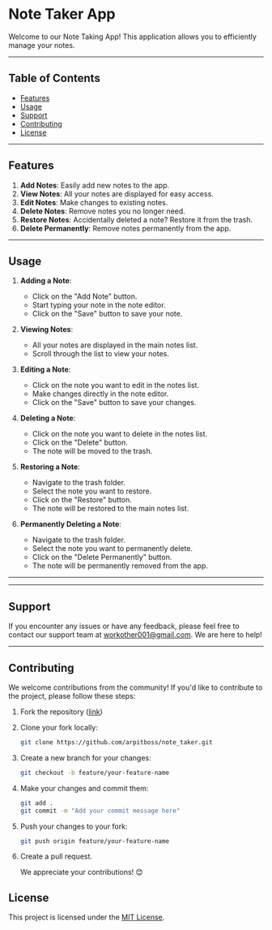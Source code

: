 # Note Taker App

Welcome to our Note Taking App! This application allows you to efficiently manage your notes.

---

## Table of Contents

- [Features](#features)
- [Usage](#usage)
- [Support](#support)
- [Contributing](#contributing)
- [License](#license)

---

## Features

1. **Add Notes**: Easily add new notes to the app.
2. **View Notes**: All your notes are displayed for easy access.
3. **Edit Notes**: Make changes to existing notes.
4. **Delete Notes**: Remove notes you no longer need.
5. **Restore Notes**: Accidentally deleted a note? Restore it from the trash.
6. **Delete Permanently**: Remove notes permanently from the app.

---

## Usage

1. **Adding a Note**:
   - Click on the "Add Note" button.
   - Start typing your note in the note editor.
   - Click on the "Save" button to save your note.

2. **Viewing Notes**:
   - All your notes are displayed in the main notes list.
   - Scroll through the list to view your notes.

3. **Editing a Note**:
   - Click on the note you want to edit in the notes list.
   - Make changes directly in the note editor.
   - Click on the "Save" button to save your changes.

4. **Deleting a Note**:
   - Click on the note you want to delete in the notes list.
   - Click on the "Delete" button.
   - The note will be moved to the trash.

5. **Restoring a Note**:
   - Navigate to the trash folder.
   - Select the note you want to restore.
   - Click on the "Restore" button.
   - The note will be restored to the main notes list.

6. **Permanently Deleting a Note**:
   - Navigate to the trash folder.
   - Select the note you want to permanently delete.
   - Click on the "Delete Permanently" button.
   - The note will be permanently removed from the app.

---

---

## Support

If you encounter any issues or have any feedback, please feel free to contact our support team at [workother001@gmail.com](mailto:workother001@gmail.com). We are here to help!

---

## Contributing

We welcome contributions from the community! If you'd like to contribute to the project, please follow these steps:

1. Fork the repository ([link](https://github.com/arpitboss/note_taker/fork))
2. Clone your fork locally:
   ```sh
   git clone https://github.com/arpitboss/note_taker.git

3. Create a new branch for your changes:
   ```sh
   git checkout -b feature/your-feature-name

4. Make your changes and commit them:
   ```sh
   git add .
   git commit -m "Add your commit message here"
   
5. Push your changes to your fork:
   ```sh
   git push origin feature/your-feature-name

6. Create a pull request.

   We appreciate your contributions! 😊

## License

This project is licensed under the [MIT License](https://mit-license.org/).






